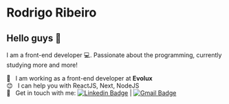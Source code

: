 # Rodrigo Ribeiro

## Hello guys 👋
I am a front-end developer :computer:. Passionate about the programming, currently studying more and more!

 :rocket:  &nbsp; I am working as a front-end developer at **Evolux**
 <br/> :blush: &nbsp; I can help you with ReactJS, Next, NodeJS
 <br/> :email: &nbsp; Get in touch with me: [![Linkedin Badge](https://img.shields.io/badge/-RodrigoRibeiro-blue?style=flat-square&logo=Linkedin&logoColor=white&link=https://www.linkedin.com/in/rodrigo-ribeiro-programador/)](https://www.linkedin.com/in/rodrigo-ribeiro-programador/) 
| 
[![Gmail Badge](https://img.shields.io/badge/-ribeiro.rodrigodasilva-c14438?style=flat-square&logo=Gmail&logoColor=white&link=mailto:ribeiro.rodrigodasilva@gmail.com)](mailto:ribeiro.rodrigodasilva@gmail.com)
